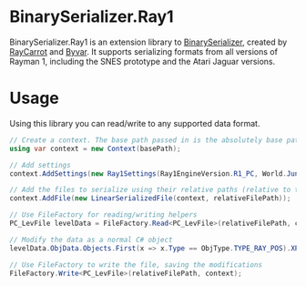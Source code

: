 # BinarySerializer.Ray1
BinarySerializer.Ray1 is an extension library to [BinarySerializer](https://github.com/RayCarrot/BinarySerializer), created by [RayCarrot](https://github.com/RayCarrot) and [Byvar](https://github.com/byvar). It supports serializing formats from all versions of Rayman 1, including the SNES prototype and the Atari Jaguar versions.

# Usage
Using this library you can read/write to any supported data format.

```cs
// Create a context. The base path passed in is the absolutely base path for all the files which are to be serialized.
using var context = new Context(basePath);

// Add settings
context.AddSettings(new Ray1Settings(Ray1EngineVersion.R1_PC, World.Jungle, 1, pcVersion: Ray1PCVersion.PC_1_21));

// Add the files to serialize using their relative paths (relative to the base path)
context.AddFile(new LinearSerializedFile(context, relativeFilePath));

// Use FileFactory for reading/writing helpers
PC_LevFile levelData = FileFactory.Read<PC_LevFile>(relativeFilePath, context);

// Modify the data as a normal C# object
levelData.ObjData.Objects.First(x => x.Type == ObjType.TYPE_RAY_POS).XPosition = 500;

// Use FileFactory to write the file, saving the modifications
FileFactory.Write<PC_LevFile>(relativeFilePath, context);
```

